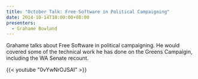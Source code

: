 ```yaml
---
title: "October Talk: Free Software in Political Campaigning"
date: 2014-10-14T18:00:00+08:00
presenters:
  - Grahame Bowland
---
```



Grahame talks about Free Software in political campaigning. He would
covered some of the technical work he has done on the Greens
Campaigin, including the WA Senate recount.
<!--more-->

{{< youtube "0vYwNrOJSAI" >}}

